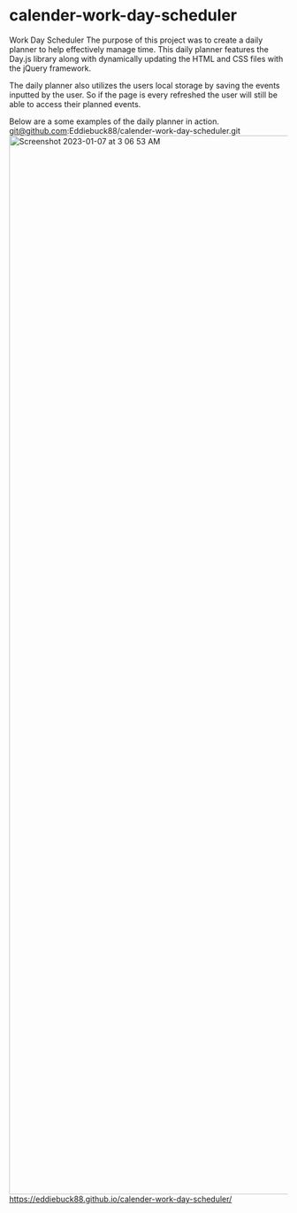 # calender-work-day-scheduler
Work Day Scheduler
The purpose of this project was to create a daily planner to help effectively manage time.
This daily planner features the Day.js library along with dynamically updating the HTML and CSS files with the jQuery framework.

The daily planner also utilizes the users local storage by saving the events inputted by the user. So if the page is every refreshed the user will still be able to access their planned events.

Below are a some examples of the daily planner in action.
git@github.com:Eddiebuck88/calender-work-day-scheduler.git
<img width="1912" alt="Screenshot 2023-01-07 at 3 06 53 AM" src="https://user-images.githubusercontent.com/118215520/211147484-6ec68875-50c7-4a48-b3c5-b432b880f039.png">
https://eddiebuck88.github.io/calender-work-day-scheduler/